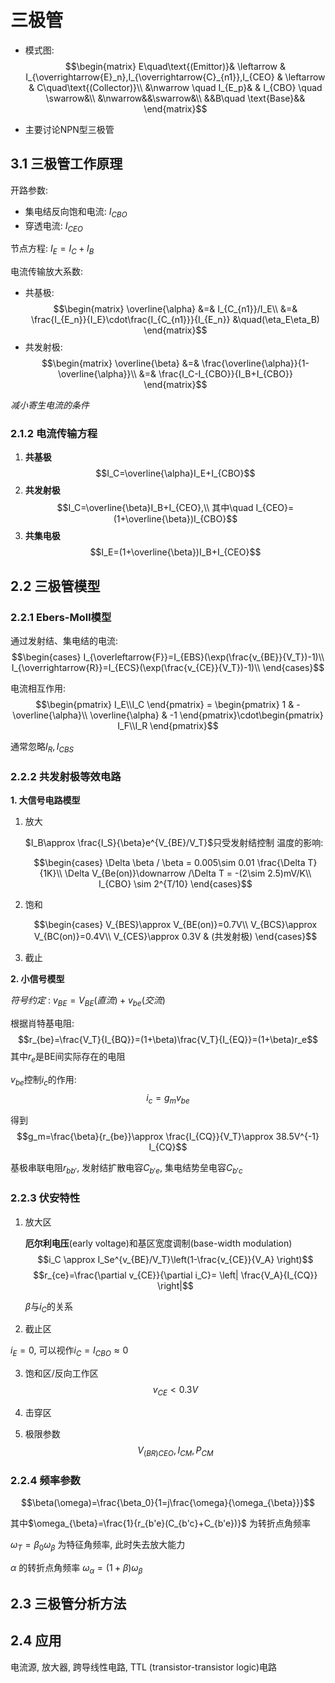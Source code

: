 # 三极管

- 模式图:
  $$\begin{matrix}
        E\quad\text{(Emittor)}& \leftarrow & I_{\overrightarrow{E}_n},I_{\overrightarrow{C}_{n1}},I_{CEO}
        & \leftarrow & C\quad\text{(Collector)}\\
        &\nwarrow \quad I_{E_p}& & I_{CBO} \quad \swarrow&\\
        &\nwarrow&&\swarrow&\\
        &&B\quad \text{Base}&&
    \end{matrix}$$

- 主要讨论NPN型三极管

## 3.1 三极管工作原理

开路参数:
  - 集电结反向饱和电流: $I_{CBO}$
  - 穿透电流: $I_{CEO}$

节点方程: $I_E=I_C+I_B$

电流传输放大系数:
  - 共基极: 
    $$\begin{matrix}
        \overline{\alpha} &=& I_{C_{n1}}/I_E\\
        &=& \frac{I_{E_n}}{I_E}\cdot\frac{I_{C_{n1}}}{I_{E_n}} &\quad(\eta_E\eta_B)
    \end{matrix}$$
  - 共发射极:
    $$\begin{matrix}
        \overline{\beta} &=& \frac{\overline{\alpha}}{1-\overline{\alpha}}\\
        &=& \frac{I_C-I_{CBO}}{I_B+I_{CBO}}
    \end{matrix}$$

*减小寄生电流的条件*

### 2.1.2 电流传输方程

1. **共基极**
   $$I_C=\overline{\alpha}I_E+I_{CBO}$$
2. **共发射极**
   $$I_C=\overline{\beta}I_B+I_{CEO},\\
   其中\quad I_{CEO}=(1+\overline{\beta})I_{CBO}$$
3. **共集电极**
   $$I_E=(1+\overline{\beta})I_B+I_{CEO}$$

## 2.2 三极管模型

### 2.2.1 Ebers-Moll模型

通过发射结、集电结的电流:
$$\begin{cases}
  I_{\overleftarrow{F}}=I_{EBS}(\exp(\frac{v_{BE}}{V_T})-1)\\
  I_{\overrightarrow{R}}=I_{ECS}(\exp(\frac{v_{CE}}{V_T})-1)\\
\end{cases}$$

电流相互作用:
$$\begin{pmatrix}
  I_E\\I_C
\end{pmatrix} = \begin{pmatrix}
  1 & -\overline{\alpha}\\
  \overline{\alpha} & -1
\end{pmatrix}\cdot\begin{pmatrix}
  I_F\\I_R
\end{pmatrix}$$

通常忽略$I_R,I_{CBS}$

### 2.2.2 共发射极等效电路

**1. 大信号电路模型**

1. 放大
   
   $I_B\approx \frac{I_S}{\beta}e^{V_{BE}/V_T}$只受发射结控制
   温度的影响:

   $$\begin{cases}
    \Delta \beta / \beta = 0.005\sim 0.01 \frac{\Delta T}{1K}\\
    \Delta V_{Be(on)}\downarrow /\Delta T = -(2\sim 2.5)mV/K\\
    I_{CBO} \sim 2^{T/10}
   \end{cases}$$
2. 饱和

   $$\begin{cases}
    V_{BES}\approx V_{BE(on)}=0.7V\\
    V_{BCS}\approx V_{BC(on)}=0.4V\\
    V_{CES}\approx 0.3V & (共发射极)
   \end{cases}$$
  
3. 截止

**2. 小信号模型**

*符号约定* : $v_{BE}=V_{BE}(直流)+v_{be}(交流)$

根据肖特基电阻:
$$r_{be}=\frac{V_T}{I_{BQ}}=(1+\beta)\frac{V_T}{I_{EQ}}=(1+\beta)r_e$$
其中$r_e$是BE间实际存在的电阻

$v_{be}$控制$i_c$的作用:
$$i_c=g_mv_{be}$$

得到
$$g_m=\frac{\beta}{r_{be}}\approx \frac{I_{CQ}}{V_T}\approx 38.5V^{-1} I_{CQ}$$

基极串联电阻$r_{bb'}$, 发射结扩散电容$C_{b'e}$, 集电结势垒电容$C_{b'c}$


### 2.2.3 伏安特性

1. 放大区
   
   **厄尔利电压**(early voltage)和基区宽度调制(base-width modulation)
   $$i_C \approx I_Se^{v_{BE}/V_T}\left(1-\frac{v_{CE}}{V_A} \right)$$
   $$r_{ce}=\frac{\partial v_{CE}}{\partial i_C}= \left| \frac{V_A}{I_{CQ}} \right|$$ 

   $\beta$与$i_C$的关系

2. 截止区

  $i_E=0$, 可以视作$i_C=I_{CBO}\approx 0$

3. 饱和区/反向工作区
  $$v_{CE}<0.3V$$

4. 击穿区
5. 极限参数
  $$V_{(BR)CEO},I_{CM},P_{CM}$$

### 2.2.4 频率参数

$$\beta(\omega)=\frac{\beta_0}{1=j\frac{\omega}{\omega_{\beta}}}$$

其中$\omega_{\beta}=\frac{1}{r_{b'e}(C_{b'c}+C_{b'e})}$ 为转折点角频率

$\omega_T=\beta_0\omega_{\beta}$
为特征角频率, 此时失去放大能力

$\alpha$ 的转折点角频率 $\omega_{\alpha}=(1+\beta)\omega_{\beta}$

## 2.3 三极管分析方法
## 2.4 应用
电流源, 放大器, 跨导线性电路, TTL (transistor-transistor logic)电路